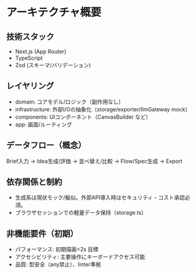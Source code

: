 # アーキテクチャ概要

## 技術スタック
- Next.js (App Router)
- TypeScript
- Zod (スキーマ/バリデーション)

## レイヤリング
- domain: コアモデル/ロジック（副作用なし）
- infrastructure: 外部I/Oの抽象化（storage/exporter/llmGateway mock）
- components: UIコンポーネント（CanvasBuilder など）
- app: 画面/ルーティング

## データフロー（概念）
Brief入力 → Idea生成/評価 → 並べ替え/比較 → Flow/Spec生成 → Export

## 依存関係と制約
- 生成系は現状モック/擬似。外部API導入時はセキュリティ・コスト承認必須。
- ブラウザセッションでの軽量データ保持（storage.ts）

## 非機能要件（初期）
- パフォーマンス: 初期描画<2s 目標
- アクセシビリティ: 主要操作にキーボードアクセス可能
- 品質: 型安全（any禁止）、linter準拠
